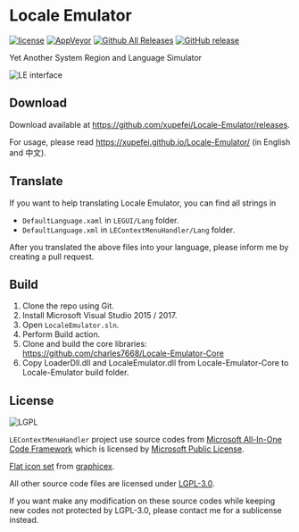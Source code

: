Locale Emulator
===============

[![license](https://img.shields.io/github/license/xupefei/Locale-Emulator.svg)](https://www.gnu.org/licenses/lgpl-3.0.en.html)
[![AppVeyor](https://img.shields.io/appveyor/ci/xupefei/Locale-Emulator.svg)](https://ci.appveyor.com/project/xupefei/Locale-Emulator)
[![Github All Releases](https://img.shields.io/github/downloads/xupefei/Locale-Emulator/total.svg)](https://github.com/xupefei/Locale-Emulator/releases)
[![GitHub release](https://img.shields.io/github/release/xupefei/Locale-Emulator.svg)](https://github.com/xupefei/Locale-Emulator/releases/latest)

Yet Another System Region and Language Simulator

![LE interface](https://i.imgur.com/E4Gqyly.png)

## Download ##

Download available at <https://github.com/xupefei/Locale-Emulator/releases>.

For usage, please read <https://xupefei.github.io/Locale-Emulator/> (in English and 中文).

## Translate ##

If you want to help translating Locale Emulator, you can find all strings in

 -  `DefaultLanguage.xaml` in `LEGUI/Lang` folder.
 -  `DefaultLanguage.xml` in `LEContextMenuHandler/Lang` folder.

After you translated the above files into your language, please inform me by creating a pull request.

## Build ##

 1. Clone the repo using Git.
 2. Install Microsoft Visual Studio 2015 / 2017.
 3. Open `LocaleEmulator.sln`.
 4. Perform Build action.
 5. Clone and build the core libraries: https://github.com/charles7668/Locale-Emulator-Core
 6. Copy LoaderDll.dll and LocaleEmulator.dll from Locale-Emulator-Core to Locale-Emulator build folder.

## License ##

![LGPL](https://www.gnu.org/graphics/lgplv3-147x51.png)

`LEContextMenuHandler` project use source codes from [Microsoft All-In-One Code Framework](https://blogs.msdn.com/b/onecode/) which is licensed by [Microsoft Public License](https://www.microsoft.com/en-us/openness/licenses.aspx#MPL).

[Flat icon set](commit/eae9fbc27f1a4c85986577202b61742c6287e10a) from [graphicex](https://graphicex.com/icon-and-logo/15983-flat-alphabet-in-9-colors-with-long-shadow-6913875.html).

All other source code files are licensed under [LGPL-3.0](https://opensource.org/licenses/LGPL-3.0).

If you want make any modification on these source codes while keeping new codes not protected by LGPL-3.0, please contact me for a sublicense instead.
